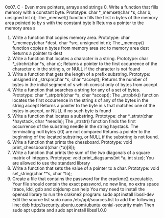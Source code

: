 0x07. C - Even more pointers, arrays and strings
0. Write a function that fills memory with a constant byte.
	Prototype: char *_memset(char *s, char b, unsigned int n);
	The _memset() function fills the first n bytes of the memory area pointed to by s with the constant byte b
	Returns a pointer to the memory area s
1. Write a function that copies memory area.
	Prototype: char *_memcpy(char *dest, char *src, unsigned int n);
	The _memcpy() function copies n bytes from memory area src to memory area dest
	Returns a pointer to dest
2. Write a function that locates a character in a string.
	Prototype: char *_strchr(char *s, char c);
	Returns a pointer to the first occurrence of the character c in the string s, or NULL if the character is not found
3. Write a function that gets the length of a prefix substring.
	Prototype: unsigned int _strspn(char *s, char *accept);
	Returns the number of bytes in the initial segment of s which consist only of bytes from accept
4. Write a function that searches a string for any of a set of bytes.
	Prototype: char *_strpbrk(char *s, char *accept);
	The _strpbrk() function locates the first occurrence in the string s of any of the bytes in the string accept
	Returns a pointer to the byte in s that matches one of the bytes in accept, or NULL if no such byte is found
5. Write a function that locates a substring.
	Prototype: char *_strstr(char *haystack, char *needle);
	The _strstr() function finds the first occurrence of the substring needle in the string haystack. The terminating null bytes (\0) are not compared
	Returns a pointer to the beginning of the located substring, or NULL if the substring is not found.
6. Write a function that prints the chessboard.
	Prototype: void print_chessboard(char (*a)[8]);
7. Write a function that prints the sum of the two diagonals of a square matrix of integers.
	Prototype: void print_diagsums(int *a, int size);
	You are allowed to use the standard library
8. Write a function that sets the value of a pointer to a char.
	Prototype: void set_string(char **s, char *to);
9. Create a file that contains the password for the crackme2 executable.
	Your file should contain the exact password, no new line, no extra space
	ltrace, ldd, gdb and objdump can help
	You may need to install the openssl library to run the crakme2 program: sudo apt install libssl-dev
	Edit the source list sudo nano /etc/apt/sources.list to add the following line: deb http://security.ubuntu.com/ubuntu xenial-security main Then sudo apt update and sudo apt install libssl1.0.0

